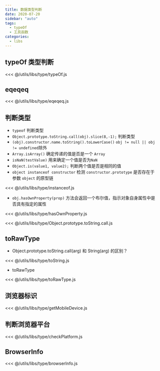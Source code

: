 ```yaml
---
title: 数据类型判断
date: 2020-07-20
sidebar: "auto"
tags:
  - typeOf
  - 工具函数
categories:
  - libs
---
```


## typeOf 类型判断

<<< @/utils/libs/type/typeOf.js

## eqeqeq

<<< @/utils/libs/type/eqeqeq.js

## 判断类型

- `typeof` 判断类型
- `Object.prototype.toString.call(obj).slice(8,-1);` 判断类型
- `(obj).constructor.name.toString().toLowerCase()` `obj != null || obj != undefined`除外
- `Array.isArray()` 确定传递的值是否是一个 `Array`
- `isNaN(testValue)` 用来确定一个值是否为`NaN`
- `Object.is(value1, value2);` 判断两个值是否是相同的值
- `object instanceof constructor` 检测 `constructor.prototype` 是否存在于参数 `object` 的原型链

<CodeBlock>

<<< @/utils/libs/type/instanceof.js

</CodeBlock>

- `obj.hasOwnProperty(prop)` 方法会返回一个布尔值，指示对象自身属性中是否具有指定的属性

<CodeBlock>

<<< @/utils/libs/type/hasOwnProperty.js

</CodeBlock>

<CodeBlock title="Object.prototype.toString.call >>">

<<< @/utils/libs/type/Object.prototype.toString.call.js

</CodeBlock>

## toRawType

- Object.prototype.toString.call(arg) 和 String(arg) 的区别？

<CodeBlock>

<<< @/utils/libs/type/toString.js

</CodeBlock>

- toRawType

<CodeBlock>

<<< @/utils/libs/type/toRawType.js

</CodeBlock>

## 浏览器标识

<CodeBlock>

<<< @/utils/libs/type/getMobileDevice.js

</CodeBlock>

## 判断浏览器平台

<CodeBlock>

<<< @/utils/libs/type/checkPlatform.js

</CodeBlock>

## BrowserInfo

<CodeBlock>

<<< @/utils/libs/type/browserInfo.js

</CodeBlock>
